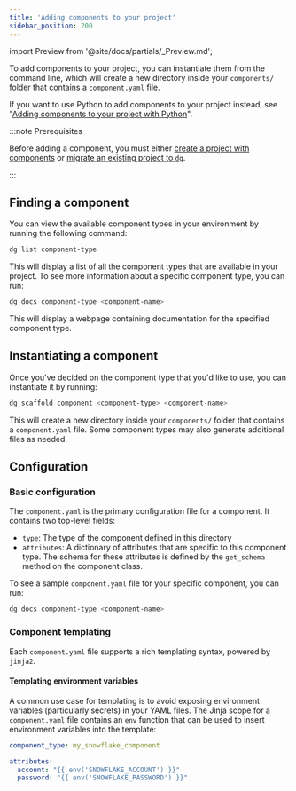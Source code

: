 ```yaml
---
title: 'Adding components to your project'
sidebar_position: 200
---
```


import Preview from '@site/docs/partials/\_Preview.md';

<Preview />

To add components to your project, you can instantiate them from the command line, which will create a new directory inside your `components/` folder that contains a `component.yaml` file.

If you want to use Python to add components to your project instead, see "[Adding components to your project with Python](/guides/labs/components/building-pipelines-with-components/adding-components-python)".

:::note Prerequisites

Before adding a component, you must either [create a project with components](/guides/labs/components/building-pipelines-with-components/creating-a-project-with-components) or [migrate an existing project to `dg`](/guides/labs/dg/incrementally-adopting-dg/migrating-project).

:::

## Finding a component

You can view the available component types in your environment by running the following command:

```bash
dg list component-type
```

This will display a list of all the component types that are available in your project. To see more information about a specific component type, you can run:

```bash
dg docs component-type <component-name>
```

This will display a webpage containing documentation for the specified component type.

## Instantiating a component

Once you've decided on the component type that you'd like to use, you can instantiate it by running:

```bash
dg scaffold component <component-type> <component-name>
```

This will create a new directory inside your `components/` folder that contains a `component.yaml` file. Some component types may also generate additional files as needed.

## Configuration

### Basic configuration

The `component.yaml` is the primary configuration file for a component. It contains two top-level fields:

- `type`: The type of the component defined in this directory
- `attributes`: A dictionary of attributes that are specific to this component type. The schema for these attributes is defined by the `get_schema` method on the component class.

To see a sample `component.yaml` file for your specific component, you can run:

```bash
dg docs component-type <component-name>
```

### Component templating

Each `component.yaml` file supports a rich templating syntax, powered by `jinja2`.

#### Templating environment variables

A common use case for templating is to avoid exposing environment variables (particularly secrets) in your YAML files. The Jinja scope for a `component.yaml` file contains an `env` function that can be used to insert environment variables into the template:

```yaml
component_type: my_snowflake_component

attributes:
  account: "{{ env('SNOWFLAKE_ACCOUNT') }}"
  password: "{{ env('SNOWFLAKE_PASSWORD') }}"
```
